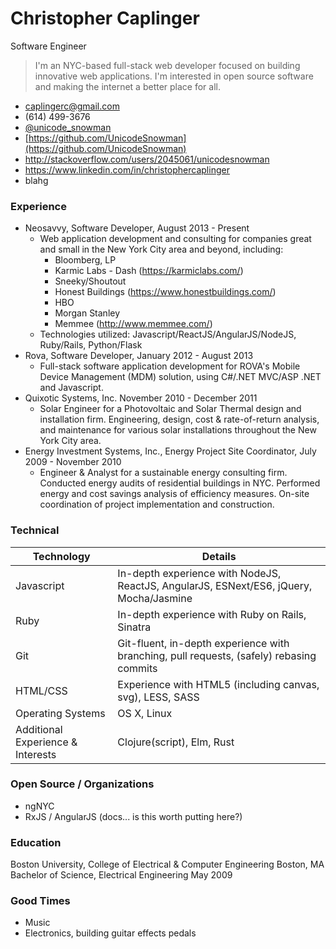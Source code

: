 # Christopher Caplinger
Software Engineer

> I'm an NYC-based full-stack web developer focused on building innovative web applications. I'm interested in open source software and making the internet a better place for all. 


- [caplingerc@gmail.com](caplingerc@gmail.com)
- (614) 499-3676
- [@unicode_snowman](https://twitter.com/unicode_snowman)
- [https://github.com/UnicodeSnowman](https://github.com/UnicodeSnowman)
- http://stackoverflow.com/users/2045061/unicodesnowman
- https://www.linkedin.com/in/christophercaplinger
- blahg


### Experience
* Neosavvy, Software Developer, August 2013 - Present
    * Web application development and consulting for companies great and small in the New York City area and beyond, including:
      - Bloomberg, LP
      - Karmic Labs - Dash (https://karmiclabs.com/)
      - Sneeky/Shoutout
      - Honest Buildings (https://www.honestbuildings.com/)
      - HBO
      - Morgan Stanley
      - Memmee (http://www.memmee.com/)
   * Technologies utilized: Javascript/ReactJS/AngularJS/NodeJS, Ruby/Rails, Python/Flask
* Rova, Software Developer, January 2012 - August 2013
    * Full-stack software application development for ROVA's Mobile Device Management (MDM) solution, using C#/.NET MVC/ASP .NET and Javascript. 
* Quixotic Systems, Inc. November 2010 - December 2011
    * Solar Engineer for a Photovoltaic and Solar Thermal design and installation firm. Engineering, design, cost & rate-of-return analysis, and maintenance for various solar installations throughout the New York City area. 
* Energy Investment Systems, Inc., Energy Project Site Coordinator, July 2009 - November 2010
    * Engineer & Analyst for a sustainable energy consulting firm. Conducted energy audits of residential buildings in NYC. Performed energy and cost savings analysis of efficiency measures. On-site coordination of project implementation and construction. 

### Technical
| Technology | Details |
| --- | --- |
| Javascript | In-depth experience with NodeJS, ReactJS, AngularJS, ESNext/ES6, jQuery, Mocha/Jasmine |
| Ruby       | In-depth experience with Ruby on Rails, Sinatra |
| Git | Git-fluent, in-depth experience with branching, pull requests, (safely) rebasing commits |
| HTML/CSS | Experience with HTML5 (including canvas, svg), LESS, SASS |
| Operating Systems | OS X, Linux |
| Additional Experience & Interests | Clojure(script), Elm, Rust |

### Open Source / Organizations
* ngNYC
* RxJS / AngularJS (docs... is this worth putting here?)

### Education
Boston University, College of Electrical & Computer Engineering
Boston, MA
Bachelor of Science, Electrical Engineering
May 2009

### Good Times
* Music
* Electronics, building guitar effects pedals

